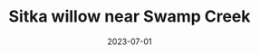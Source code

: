 ---
title: "Sitka willow near Swamp Creek"
date: 2023-07-01
picture: /assets/content/camera-roll/2023/07/2023-07-01-sitka-willow-near-swamp-creek/20230702_021216196_iOS.jpg
thumbnail: /assets/content/camera-roll/2023/07/2023-07-01-sitka-willow-near-swamp-creek/20230702_021216196_iOS-thumbnail.jpg
type: picture
tags:
  - Salix sitchensis
  - Identified with PictureThis
  - Swamp Creek
  - Wallace Swamp Creek Park
---